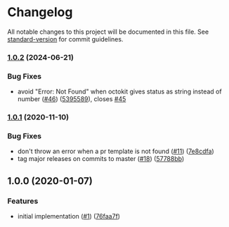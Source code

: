 # Changelog

All notable changes to this project will be documented in this file. See [standard-version](https://github.com/conventional-changelog/standard-version) for commit guidelines.

### [1.0.2](https://github.com/dequelabs/action-sync-branches/compare/v1.0.1...v1.0.2) (2024-06-21)


### Bug Fixes

* avoid "Error: Not Found" when octokit gives status as string instead of number ([#46](https://github.com/dequelabs/action-sync-branches/issues/46)) ([5395589](https://github.com/dequelabs/action-sync-branches/commit/539558909e73fb86ac5efd15c3fedcda48fbdc71)), closes [#45](https://github.com/dequelabs/action-sync-branches/issues/45)

### [1.0.1](https://github.com/dequelabs/action-sync-branches/compare/v1.0.0...v1.0.1) (2020-11-10)

### Bug Fixes

- don't throw an error when a pr template is not found ([#11](https://github.com/dequelabs/action-sync-branches/issues/11)) ([7e8cdfa](https://github.com/dequelabs/action-sync-branches/commit/7e8cdfac15a2236e2ef38123abfb03f67eb9c9d0))
- tag major releases on commits to master ([#18](https://github.com/dequelabs/action-sync-branches/issues/18)) ([57788bb](https://github.com/dequelabs/action-sync-branches/commit/57788bbeea9a0c35d1f31df38136620204ec02cd))

## 1.0.0 (2020-01-07)

### Features

- initial implementation ([#1](https://github.com/dequelabs/action-sync-branches/issues/1)) ([76faa7f](https://github.com/dequelabs/action-sync-branches/commit/76faa7f95bec53ab8a15cf1ccdd266beebb4279a))
